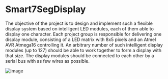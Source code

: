 # Smart7SegDisplay
The objective of the project is to design and implement such a flexible display system based on intelligent LED modules, each of them able to display one character. Each project group is responsible for delivering one display module, consisting of a LED matrix with 8x5 pixels and an Atmel AVR Atmega16 controlling it. An arbitrary number of such intelligent display modules (up to 127) should be able to work together to form a display with that size. The display modules should be connected to each other by a serial bus with as few wires as possible.

![image](https://user-images.githubusercontent.com/7360143/157333427-e8ef6d60-0335-4c54-82f9-8e7109c2ab4b.png)


